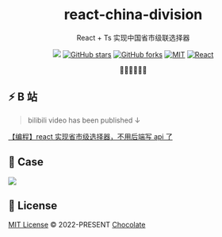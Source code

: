 <h1 align="center">react-china-division</h1>

<p align="center">
React + Ts 实现中国省市级联选择器
</p>

<p align="center">
<a href="https://space.bilibili.com/351534170"><img src="https://img.shields.io/badge/dynamic/json?labelColor=FE7398&logo=bilibili&logoColor=white&label=bilibili%20fans&color=00aeec&query=%24.data.totalSubs&url=https%3A%2F%2Fapi.spencerwoo.com%2Fsubstats%2F%3Fsource%3Dbilibili%26queryKey%3D351534170" /></a>
<a href="https://github.com/Chocolate1999/react-china-division" target="__blank"><img alt="GitHub stars" src="https://img.shields.io/github/stars/Chocolate1999/react-china-division?style=social"></a>
<a href="https://github.com/Chocolate1999/react-china-division/network"><img alt="GitHub forks" src="https://img.shields.io/github/forks/Chocolate1999/react-china-division?style=social"></a>
<a href="https://github.com/Chocolate1999/react-china-division" target="__blank"><img alt="MIT" src="https://img.shields.io/github/license/Chocolate1999/react-china-division"></a>
<a href="https://github.com/Chocolate1999/react-china-division" target="__blank"><img alt="React" src="https://img.shields.io/badge/-React-%23282C34?style=flat-square&logo=react"></a>
</p>

<p align="center">
 🧑‍💻👩‍💻👨‍💻
</p>

## ⚡️ B 站

> bilibili video has been published ↓

[【编程】react 实现省市级选择器，不用后端写 api 了](https://www.bilibili.com/video/BV1AK411m7g3/)

## 📝 Case

![](https://img-blog.csdnimg.cn/05cf707fc7f24c61b1a5f0680f837ae2.png)

## 📄 License

[MIT License](https://github.com/Chocolate1999/react-china-division/blob/main/LICENSE) © 2022-PRESENT [Chocolate](https://github.com/Chocolate1999)
